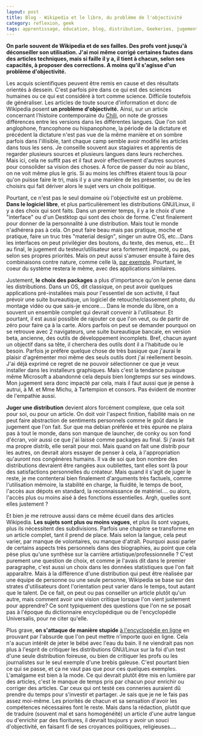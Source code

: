 ```yaml
---
layout: post
title: Blog - Wikipedia et le libre, du problème de l'objectivité
category: reflexion, geek
tags: apprentissage, éducation, blog, distribution, Geekeries, jugement, linux, logiciel libre, Réflexion, regard critique, wikipedia
---
```

**On parle souvent de Wikipedia et de ses failles. Des profs vont jusqu'à déconseiller son utilisation. J'ai moi même corrigé certaines fautes dans des articles techniques, mais si faille il y a, il tient à chacun, selon ses capacités, à proposer des corrections. A moins qu'il s'agisse d'un problème d'objectivité.**

Les acquis scientifiques peuvent être remis en cause et des résultats orientés à dessein. C'est parfois pire dans ce qui est des sciences humaines ou ce qui est considéré à tort comme science. Difficile toutefois de généraliser. Les articles de toute source d'information et donc de Wikipedia posent **un problème d'objectivité.** Ainsi, sur un article concernant l'histoire contemporaine du <a href="https://cheziceman.wordpress.com/2017/02/16/cinema-colonia-de-florian-gallenberger-2015/">Chili</a>, on note de grosses différences entre les versions dans les différentes langues. Que l'on soit anglophone, francophone ou hispanophone, la période de la dictature et précédent la dictature n'est pas vue de la même manière et on sombre parfois dans l'illisible, tant chaque camp semble avoir modifié les articles dans tous les sens. Je conseille souvent aux stagiaires et apprentis de regarder plusieurs sources et plusieurs langues dans leurs recherches. Mais ici, cela ne suffit pas et il faut avoir effectivement d'autres sources pour consolider sa vision des choses. A force de passer du noir au blanc, on ne voit même plus le gris. Si au moins les chiffres étaient tous là pour qu'on puisse faire le tri, mais il y a une manière de les présenter, ou de les choisirs qui fait dériver alors le sujet vers un choix politique.

Pourtant, ce n'est pas le seul domaine où l'objectivité est un problème. **Dans le logiciel libre**, et plus particulièrement les distributions GNU/Linux, il y a des choix qui sont faits. Dans un premier temps, il y a le choix d'une "interface" ou d'un Destktop qui sont des choix de forme. C'est finalement pour donner de la personnalité à une distribution. Mais tout le monde n'adhérera pas à cela. On peut faire beau mais pas pratique, moche et pratique, faire un truc très "material design", singer un autre OS, etc...Dans les interfaces on peut privilégier des boutons, du texte, des menus, etc... Et au final, le jugement du testeur/utilisateur sera fortement impacté, ou pas, selon ses propres priorités. Mais on peut aussi s'amuser ensuite à faire des combinaisons contre nature, comme celle là, <a href="http://frederic.bezies.free.fr/blog/?p=13884&amp;cpage=1#comment-27488">par exemple</a>. Pourtant, le coeur du système restera le même, avec des applications similaires.

Justement, **le choix des packages** a plus d'importance qu'on le pense dans les distributions. Dans un OS, dit classique, on peut avoir quelques applications pré-installées mais pour l'essentiel de son activité, il faut prévoir une suite bureautique, un logiciel de retouche/classement photo, du montage vidéo ou que sais-je encore.... Dans le monde du libre, on a souvent un ensemble complet qui devrait convenir à l'utilisateur. Et pourtant, il est aussi possible de rajouter ce que l'on veut, ou de partir de zéro pour faire ça à la carte. Alors parfois on peut se demander pourquoi on se retrouve avec 2 navigateurs, une suite bureautique bancale, en version beta, ancienne, des outils de développement incomplets. Bref, chacun ayant un objectif dans sa tête, il cherchera des outils dont il a l'habitude ou le besoin. Parfois je préfère quelque chose de très basique que j'aurai le plaisir d'agrémenter moi même des seuls outils dont j'ai réellement besoin. J'ai déjà exprimé ce regret de ne pouvoir sélectionner ce que je veux installer dans les installeurs graphiques. Mais c'est la tendance puisque même Microsoft a abandonné cela depuis bien longtemps sur ses windows. Mon jugement sera donc impacté par cela, mais il faut aussi que je pense à autrui, à M. et Mme Michu, à Tartempion et consors. Pas évident de montrer de l'empathie aussi.

**Juger une distribution** devient alors forcément complexe, que cela soit pour soi, ou pour un article. On doit voir l'aspect finition, fiabilité mais on ne peut faire abstraction de sentiments personnels comme le goût dans le jugement que l'on fait. Sur que ma debian préférée et très épurée ne plaira pas à tout le monde, dans son manque de launcher, de conky ou son fond d'écran, voir aussi ce que j'ai laissé comme packages au final. Si j'avais fait ma propre distrib, elle serait pour moi. Mais quand on fait une distrib pour les autres, on devrait alors essayer de penser à cela, à l'appropriation qu'auront nos congénères humains. Il va de soi que bon nombre des distributions devraient être rangées aux oubliettes, tant elles sont là pour des satisfactions personnelles du créateur. Mais quand il s'agit de juger le reste, je me contenterai bien finalement d'arguments très factuels, comme l'utilisation mémoire, la stabilité en charge, la fluidité, le temps de boot, l'accès aux dépots en standard, la reconnaissance de matériel.... ou alors, l'accès plus ou moins aisé à des fonctions essentielles. Argh, quelles sont elles justement ?

Et bien je me retrouve aussi dans ce même écueil dans des articles Wikipedia. **Les sujets sont plus ou moins vagues**, et plus ils sont vagues, plus ils nécessitent des subdivisions. Parfois une chapitre se transforme en un article complet, tant il prend de place. Mais selon la langue, cela peut varier, par manque de volontaires, ou manque d'atraît. Pourquoi aussi parler de certains aspects très personnels dans des biographies, au point que cela pèse plus qu'une synthèse sur la carrière artistique/professionnelle ? C'est purement une question de choix, et comme je l'avais dit dans le premier paragraphe, c'est aussi un choix dans les données statistiques que l'on fait apparaître. Mais à la différence d'une distribution qui peut être réalisée par une équipe de personne ou une seule personne, Wikipedia se base sur des strates d'utilisateurs dont l'orientation peut varier dans le temps, tout autant que le talent. De ce fait, on peut ou pas conseiller un article plutôt qu'un autre, mais comment avoir une vision critique lorsque l'on vient justement pour apprendre? Ce sont typiquement des questions que l'on ne se posait pas à l'époque du dictionnaire encyclopédique ou de l'encyclopédie Universalis, pour ne citer qu'elle.

Plus grave, **on s'attaque de manière stupide** <a href="https://www.blog-libre.org/2017/02/15/wikipedia-et-le-sabotage-du-travail-des-benevoles/">à l'encyclopédie en ligne</a> en prouvant par l'absurde que l'on peut mettre n'importe quoi en ligne. Cela n'a aucun intérêt de jeter le bébé avec l'eau du bain. Il ne viendrait pas non plus à l'esprit de critiquer les distributions GNU/Linux sur la foi d'un test d'une seule distribution foireuse, ou bien de critiquer les profs ou les journalistes sur le seul exemple d'une brebis galeuse. C'est pourtant bien ce qui se passe, et ça ne vaut pas que pour ces quelques exemples. L'amalgame est bien à la mode. Ce qui devrait plutôt être mis en lumière par des articles, c'est le manque de temps pris par chacun pour enrichir ou corriger des articles. Car ceux qui ont testé ces conneries auraient dû prendre du temps pour s'investir et partager. Je sais que je ne le fais pas assez moi-même. Les priorités de chacun et sa sensation d'avoir les compétences nécessaires font le reste. Mais dans la rédaction, plutôt que de traduire (souvent mal et sans homogénéité) un article d'une autre langue ou d'enrichir par des fioritures, il devrait toujours y avoir un souci d'objectivité, en faisant fi de ses croyances politiques, religieuses....
